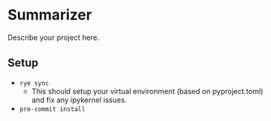 # Summarizer

Describe your project here.


## Setup
- ``rye sync``
  - This should setup your virtual environment (based on pyproject.toml) and fix any ipykernel issues.
- ``pre-commit install``
